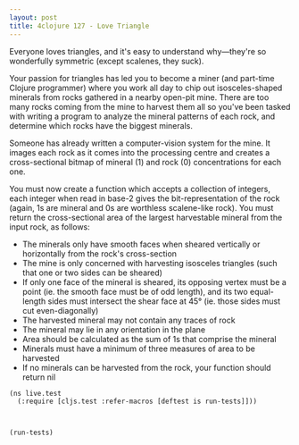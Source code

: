 ```yaml
---
layout: post
title: 4clojure 127 - Love Triangle
---
```


Everyone loves triangles, and it's easy to understand why—they're so wonderfully symmetric (except scalenes, they suck). 

Your passion for triangles has led you to become a miner (and part-time Clojure programmer) where you work all day to chip out isosceles-shaped minerals from rocks gathered in a nearby open-pit mine. There are too many rocks coming from the mine to harvest them all so you've been tasked with writing a program to analyze the mineral patterns of each rock, and determine which rocks have the biggest minerals. 

Someone has already written a computer-vision system for the mine. It images each rock as it comes into the processing centre and creates a cross-sectional bitmap of mineral (1) and rock (0) concentrations for each one. 

You must now create a function which accepts a collection of integers, each integer when read in base-2 gives the bit-representation of the rock (again, 1s are mineral and 0s are worthless scalene-like rock). You must return the cross-sectional area of the largest harvestable mineral from the input rock, as follows: 

* The minerals only have smooth faces when sheared vertically or horizontally from the rock's cross-section
* The mine is only concerned with harvesting isosceles triangles (such that one or two sides can be sheared)
* If only one face of the mineral is sheared, its opposing vertex must be a point (ie. the smooth face must be of odd length), and its two equal-length sides must intersect the shear face at 45° (ie. those sides must cut even-diagonally)
* The harvested mineral may not contain any traces of rock
* The mineral may lie in any orientation in the plane
* Area should be calculated as the sum of 1s that comprise the mineral
* Minerals must have a minimum of three measures of area to be harvested
* If no minerals can be harvested from the rock, your function should return nil

<pre><code class="language-klipse">(ns live.test
  (:require [cljs.test :refer-macros [deftest is run-tests]]))
  
  
  
(run-tests)
</code></pre>
